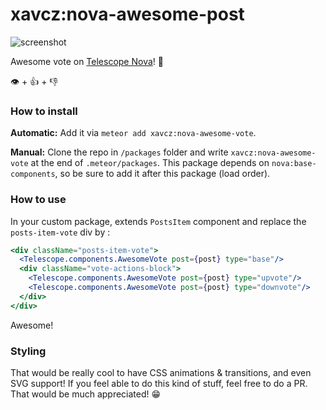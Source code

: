 # xavcz:nova-awesome-post
![screenshot](http://res.cloudinary.com/xavcz/image/upload/v1472724090/Capture_d_e%CC%81cran_2016-09-01_12.00.33_sm1fkm.png)

Awesome vote on [Telescope Nova](https://github.com/TelescopeJS/Telescope)! 🖖

👁 + 👍 + 👎

### How to install

**Automatic:** Add it via `meteor add xavcz:nova-awesome-vote`.

**Manual:** Clone the repo in `/packages` folder and write `xavcz:nova-awesome-vote` at the end of `.meteor/packages`. This package depends on `nova:base-components`, so be sure to add it after this package (load order).

### How to use

In your custom package, extends `PostsItem` component and replace the `posts-item-vote` div by :

```jsx
<div className="posts-item-vote">
  <Telescope.components.AwesomeVote post={post} type="base"/>
  <div className="vote-actions-block">
    <Telescope.components.AwesomeVote post={post} type="upvote"/>
    <Telescope.components.AwesomeVote post={post} type="downvote"/>
  </div>
</div>
```

Awesome! 

### Styling
That would be really cool to have CSS animations & transitions, and even SVG support! If you feel able to do this kind of stuff, feel free to do a PR. That would be much appreciated! 😁 

